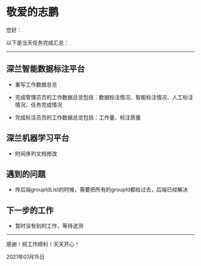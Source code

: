 # 敬爱的志鹏

您好：

以下是当天任务完成汇总：

---

## 深兰智能数据标注平台

- 重写工作数据总览

- 完成管理员页的工作数据总览包括：数据标注情况、智能标注情况、人工标注情况、任务完成情况

- 完成标注员页的工作数据总览包括：工作量、标注质量

## 深兰机器学习平台

- 时间序列文档修改

## 遇到的问题

- 传后端groupIdList的时候，需要把所有的groupId都给过去，后端已经解决

## 下一步的工作

- 暂时没有别的工作，等待送测

---
感谢！祝工作顺利！天天开心！

2021年01月15日
